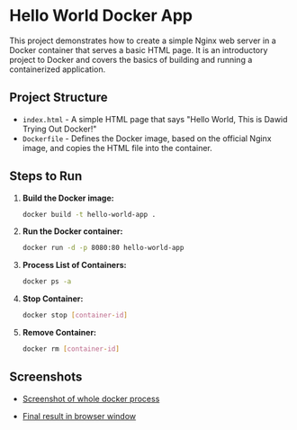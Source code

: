 # Hello World Docker App

This project demonstrates how to create a simple Nginx web server in a Docker container that serves a basic HTML page. It is an introductory project to Docker and covers the basics of building and running a containerized application.

## Project Structure

- `index.html` - A simple HTML page that says "Hello World, This is Dawid Trying Out Docker!"
- `Dockerfile` - Defines the Docker image, based on the official Nginx image, and copies the HTML file into the container.

## Steps to Run

1. **Build the Docker image:**
   ```bash
   docker build -t hello-world-app .

2. **Run the Docker container:**
   ```bash
   docker run -d -p 8080:80 hello-world-app

3. **Process List of Containers:**
   ```bash
   docker ps -a

4. **Stop Container:**
   ```bash
   docker stop [container-id]

5. **Remove Container:**
   ```bash
   docker rm [container-id]

## Screenshots

- [Screenshot of whole docker process](https://github.com/madebydawid/docker-projects/blob/main/images/full-container-build.jpg?raw=true)

- [Final result in browser window](https://github.com/madebydawid/docker-projects/blob/main/images/hello-world-page.jpg?raw=true)


